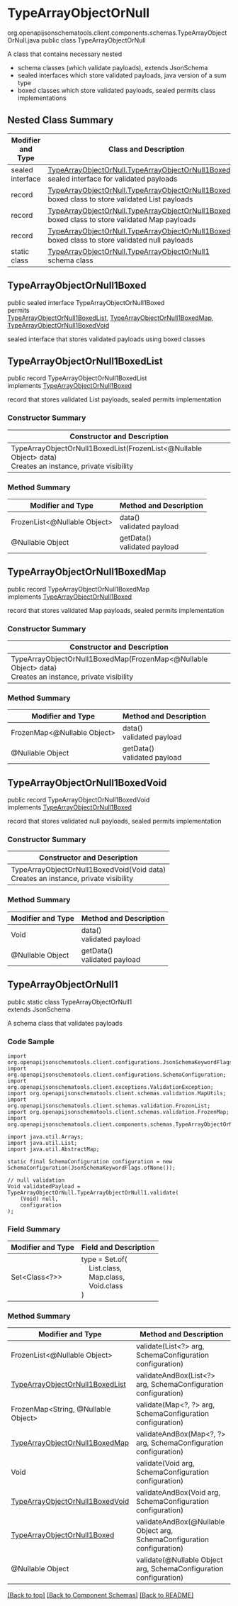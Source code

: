 # TypeArrayObjectOrNull
org.openapijsonschematools.client.components.schemas.TypeArrayObjectOrNull.java
public class TypeArrayObjectOrNull<br>

A class that contains necessary nested
- schema classes (which validate payloads), extends JsonSchema
- sealed interfaces which store validated payloads, java version of a sum type
- boxed classes which store validated payloads, sealed permits class implementations

## Nested Class Summary
| Modifier and Type | Class and Description |
| ----------------- | ---------------------- |
| sealed interface | [TypeArrayObjectOrNull.TypeArrayObjectOrNull1Boxed](#typearrayobjectornull1boxed)<br> sealed interface for validated payloads |
| record | [TypeArrayObjectOrNull.TypeArrayObjectOrNull1BoxedList](#typearrayobjectornull1boxedlist)<br> boxed class to store validated List payloads |
| record | [TypeArrayObjectOrNull.TypeArrayObjectOrNull1BoxedMap](#typearrayobjectornull1boxedmap)<br> boxed class to store validated Map payloads |
| record | [TypeArrayObjectOrNull.TypeArrayObjectOrNull1BoxedVoid](#typearrayobjectornull1boxedvoid)<br> boxed class to store validated null payloads |
| static class | [TypeArrayObjectOrNull.TypeArrayObjectOrNull1](#typearrayobjectornull1)<br> schema class |

## TypeArrayObjectOrNull1Boxed
public sealed interface TypeArrayObjectOrNull1Boxed<br>
permits<br>
[TypeArrayObjectOrNull1BoxedList](#typearrayobjectornull1boxedlist),
[TypeArrayObjectOrNull1BoxedMap](#typearrayobjectornull1boxedmap),
[TypeArrayObjectOrNull1BoxedVoid](#typearrayobjectornull1boxedvoid)

sealed interface that stores validated payloads using boxed classes

## TypeArrayObjectOrNull1BoxedList
public record TypeArrayObjectOrNull1BoxedList<br>
implements [TypeArrayObjectOrNull1Boxed](#typearrayobjectornull1boxed)

record that stores validated List payloads, sealed permits implementation

### Constructor Summary
| Constructor and Description |
| --------------------------- |
| TypeArrayObjectOrNull1BoxedList(FrozenList<@Nullable Object> data)<br>Creates an instance, private visibility |

### Method Summary
| Modifier and Type | Method and Description |
| ----------------- | ---------------------- |
| FrozenList<@Nullable Object> | data()<br>validated payload |
| @Nullable Object | getData()<br>validated payload |

## TypeArrayObjectOrNull1BoxedMap
public record TypeArrayObjectOrNull1BoxedMap<br>
implements [TypeArrayObjectOrNull1Boxed](#typearrayobjectornull1boxed)

record that stores validated Map payloads, sealed permits implementation

### Constructor Summary
| Constructor and Description |
| --------------------------- |
| TypeArrayObjectOrNull1BoxedMap(FrozenMap<@Nullable Object> data)<br>Creates an instance, private visibility |

### Method Summary
| Modifier and Type | Method and Description |
| ----------------- | ---------------------- |
| FrozenMap<@Nullable Object> | data()<br>validated payload |
| @Nullable Object | getData()<br>validated payload |

## TypeArrayObjectOrNull1BoxedVoid
public record TypeArrayObjectOrNull1BoxedVoid<br>
implements [TypeArrayObjectOrNull1Boxed](#typearrayobjectornull1boxed)

record that stores validated null payloads, sealed permits implementation

### Constructor Summary
| Constructor and Description |
| --------------------------- |
| TypeArrayObjectOrNull1BoxedVoid(Void data)<br>Creates an instance, private visibility |

### Method Summary
| Modifier and Type | Method and Description |
| ----------------- | ---------------------- |
| Void | data()<br>validated payload |
| @Nullable Object | getData()<br>validated payload |

## TypeArrayObjectOrNull1
public static class TypeArrayObjectOrNull1<br>
extends JsonSchema

A schema class that validates payloads

### Code Sample
```
import org.openapijsonschematools.client.configurations.JsonSchemaKeywordFlags;
import org.openapijsonschematools.client.configurations.SchemaConfiguration;
import org.openapijsonschematools.client.exceptions.ValidationException;
import org.openapijsonschematools.client.schemas.validation.MapUtils;
import org.openapijsonschematools.client.schemas.validation.FrozenList;
import org.openapijsonschematools.client.schemas.validation.FrozenMap;
import org.openapijsonschematools.client.components.schemas.TypeArrayObjectOrNull;

import java.util.Arrays;
import java.util.List;
import java.util.AbstractMap;

static final SchemaConfiguration configuration = new SchemaConfiguration(JsonSchemaKeywordFlags.ofNone());

// null validation
Void validatedPayload = TypeArrayObjectOrNull.TypeArrayObjectOrNull1.validate(
    (Void) null,
    configuration
);
```

### Field Summary
| Modifier and Type | Field and Description |
| ----------------- | ---------------------- |
| Set<Class<?>> | type = Set.of(<br/>&nbsp;&nbsp;&nbsp;&nbsp;List.class,<br/>&nbsp;&nbsp;&nbsp;&nbsp;Map.class,<br/>&nbsp;&nbsp;&nbsp;&nbsp;Void.class<br/>)<br/> |

### Method Summary
| Modifier and Type | Method and Description |
| ----------------- | ---------------------- |
| FrozenList<@Nullable Object> | validate(List<?> arg, SchemaConfiguration configuration) |
| [TypeArrayObjectOrNull1BoxedList](#typearrayobjectornull1boxedlist) | validateAndBox(List<?> arg, SchemaConfiguration configuration) |
| FrozenMap<String, @Nullable Object> | validate(Map&lt;?, ?&gt; arg, SchemaConfiguration configuration) |
| [TypeArrayObjectOrNull1BoxedMap](#typearrayobjectornull1boxedmap) | validateAndBox(Map&lt;?, ?&gt; arg, SchemaConfiguration configuration) |
| Void | validate(Void arg, SchemaConfiguration configuration) |
| [TypeArrayObjectOrNull1BoxedVoid](#typearrayobjectornull1boxedvoid) | validateAndBox(Void arg, SchemaConfiguration configuration) |
| [TypeArrayObjectOrNull1Boxed](#typearrayobjectornull1boxed) | validateAndBox(@Nullable Object arg, SchemaConfiguration configuration) |
| @Nullable Object | validate(@Nullable Object arg, SchemaConfiguration configuration) |

[[Back to top]](#top) [[Back to Component Schemas]](../../../README.md#Component-Schemas) [[Back to README]](../../../README.md)
